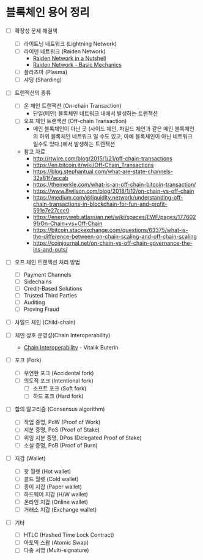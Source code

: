 # 블록체인 용어 정리

- [ ] 확장성 문제 해결책
  - [ ] 라이트닝 네트워크 (Lightning Network)
  - [ ] 라이덴 네트워크 (Raiden Network)
    * [Raiden Network in a Nutshell](https://youtu.be/R1tIy1XgdPw)
    * [Raiden Network - Basic Mechanics](https://youtu.be/1wAbCnD-M_I)
  - [ ] 플라즈마 (Plasma)
  - [ ] 샤딩 (Sharding)

- [ ] 트랜잭션의 종류
  - [ ] 온 체인 트랜잭션 (On-chain Transaction)
    * 단일(메인) 블록체인 네트워크 내에서 발생하는 트랜잭션
  - [ ] 오프 체인 트랜잭션 (Off-chain Transaction)
    * 메인 블록체인이 아닌 곳 (사이드 체인, 차일드 체인과 같은 메인 블록체인의 하위 블록체인 네트워크 일 수도 있고, 아예 블록체인이 아닌 네트워크 일수도 있다.)에서 발생하는 트랜잭션
  * 참고 자료
    * http://rtwire.com/blog/2015/1/21/off-chain-transactions
    * https://en.bitcoin.it/wiki/Off-Chain_Transactions
    * https://blog.stephantual.com/what-are-state-channels-32a81f7accab
    * https://themerkle.com/what-is-an-off-chain-bitcoin-transaction/
    * https://www.8wilson.com/blog/2018/1/12/on-chain-vs-off-chain
    * https://medium.com/@liquidity.network/understanding-off-chain-transactions-in-blockchain-for-fun-and-profit-591e7e27ccc0
    * https://energyweb.atlassian.net/wiki/spaces/EWF/pages/17760291/On-Chain+vs+Off-Chain
    * https://bitcoin.stackexchange.com/questions/63375/what-is-the-difference-between-on-chain-scaling-and-off-chain-scaling
    * https://coinjournal.net/on-chain-vs-off-chain-governance-the-ins-and-outs/
- [ ] 오프 체인 트랜잭션 처리 방법
  - [ ] Payment Channels
  - [ ] Sidechains
  - [ ] Credit-Based Solutions
  - [ ] Trusted Third Parties
  - [ ] Auditing
  - [ ] Proving Fraud
  
- [ ] 차일드 체인 (Child-chain)
- [ ] 체인 상호 운영성(Chain Interoperability)
  * [Chain Interoperability](https://static1.squarespace.com/static/55f73743e4b051cfcc0b02cf/t/5886800ecd0f68de303349b1/1485209617040/Chain+Interoperability.pdf) - Vitalik Buterin

- [ ] 포크 (Fork)
  - [ ] 우연한 포크 (Accidental fork)
  - [ ] 의도적 포크 (Intentional fork)
    - [ ] 소프트 포크 (Soft fork)
    - [ ] 하드 포크 (Hard fork)

- [ ] 합의 알고리즘 (Consensus algorithm)
  - [ ] 작업 증명, PoW (Proof of Work)
  - [ ] 지분 증명, PoS (Proof of Stake)
  - [ ] 위임 지분 증명, DPos (Delegated Proof of Stake)
  - [ ] 소실 증명, PoB (Proof of Burn)
  
- [ ] 지갑 (Wallet)
  - [ ] 핫 월렛 (Hot wallet)
  - [ ] 콜드 월렛 (Cold wallet)
  - [ ] 종이 지갑 (Paper wallet)
  - [ ] 하드웨어 지갑 (H/W wallet)
  - [ ] 온라인 지갑 (Online wallet)
  - [ ] 거래소 지갑 (Exchange wallet)

- [ ] 기타
  - [ ] HTLC (Hashed Time Lock Contract)
  - [ ] 아토믹 스왑 (Atomic Swap)
  - [ ] 다중 서명 (Multi-signature)
